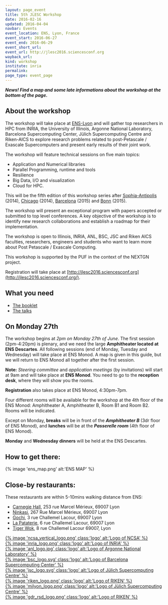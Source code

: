 ```yaml
---
layout: page_event
title: 5th JLESC Workshop
date: 2016-02-16
updated: 2016-04-04
navbar: Events
event_location: ENS, Lyon, France
event_start: 2016-06-27
event_end: 2016-06-29
event_short_url:
event_url: http://jlesc2016.sciencesconf.org
wayback_url:
kind: workshop
institute: inria
permalink:
page_type: event_page
---
```


**_News! Find a map and some late informations about the workshop at the bottom of the page._**

## About the workshop

The workshop will take place at [ENS-Lyon](http://www.ens-lyon.fr/en/english-ens-de-lyon-269761.kjsp) and will gather top researchers in HPC from INRIA,
the University of Illinois, Argonne National Laboratory, Barcelona Supercomputing Center,
Jülich Supercomputing Centre and Riken-AICS to explore research problems related to
post-Petascale / Exascale Supercomputers and present early results of their joint work.

The workshop will feature technical sessions on five main topics:

  * Application and Numerical libraries
  * Parallel Programming, runtime and tools
  * Resilience
  * Big Data, I/O and visualization
  * Cloud for HPC.

This will be the fifth edition of this workshop series after [Sophia-Antipolis](http://jointlab-pc.ncsa.illinois.edu/events/workshop11/index.html) (2014), [Chicago](http://publish.illinois.edu/jointlab-esc/2cd-jlesc-workshop-nov-24-26-chicago/) (2014), [Barcelona](http://publish.illinois.edu/jointlab-esc/3rd-jlesc-workshop-june-29-july-1-barcelona/) (2015) and [Bonn](http://www.fz-juelich.de/ias/jsc/EN/Expertise/Workshops/Conferences/JLESC-4/_node.html) (2015).

The workshop will present an exceptional program with papers accepted or submitted to top level conferences. A key objective of the workshop is to identify new research collaborations and establish a roadmap for their implementation.

The workshop is open to Illinois, INRIA, ANL, BSC, JSC and Riken AICS faculties, researchers,
engineers and students who want to learn more about Post Petascale / Exascale Computing.

This workshop is supported by the PUF in the context of the NEXTGN project.

Registration will take place at [http://jlesc2016.sciencesconf.org](http://jlesc2016.sciencesconf.org/).

## What you need

  * [The booklet](/downloads/booklet.pdf)
  * [The talks](/downloads/talks.pdf)

## On Monday 27th

The workshop begins at *2pm on Monday 27th of June*. The first session (2pm-4:20pm) is
plenary, and we need the large **Amphitheater located at ENS Descartes**. All following 
sessions (end of Monday, Tuesday and Wednesday) will take place at ENS Monod. A map 
is given in this guide, but we will return to ENS Monod all together after the first session.

**Note:** _Steering committee_ and _application meetings_ (by invitations) will start at 9am 
and will take place at **ENS Monod**. You need to go to the **reception desk**, where 
they will show you the rooms.

**Registration** also takes place at ENS Monod, 4:30pm-7pm. 

Four different rooms will be available for the workshop at the 4th floor of the ENS Monod: 
Amphitheater A, Amphitheater B, Room B1 and Room B2. Rooms will be indicated.

Except on Monday, **breaks** will be in front of the **_Amphitheater B_** (3dr floor of ENS Monod), and 
**lunches** will be at the **_Passerelle room_** (4th floor of ENS Monod).

**Monday** and **Wednesday dinners** will be held at the ENS Descartes.

## How to get there:

{% image 'ens_map.png' alt:'ENS MAP' %}

## Close-by restaurants:

These restaurants are within 5-10mins walking distance from ENS:

  * [Carnegie Hall](http://www.carnegie-hall-69.com), 253 rue Marcel Mérieux, 69007 Lyon
  * [Ninkasi](http://www.ninkasi.fr/en/locations/gerland.html), 267 Rue Marcel Mérieux, 69007 Lyon
  * [Gochi](http://www.gochi.fr/gochi-gerland/), 3 rue Challemel Lacour, 69007 Lyon
  * [La Pataterie](http://www.lapataterie-gerland.fr/), 6 rue Challemel Lacour, 69007 Lyon
  * [Tiger Wok](http://www.tigerwok.fr/en/), 8 rue Challemel Lacour 69007, Lyon


<div id="institutes" class="card-columns">
  <div class="card">
    <a href="{{ site.baseurl }}/about/partners#partner-uiuc-ncsa">
      {% image 'ncsa_vertical_logo.png' class:'logo' alt:'Logo of NCSA' %}
    </a>
  </div>

  <div class="card">
    <a href="{{ site.baseurl }}/about/partners#partner-inria">
      {% image 'inria_logo.png' class:'logo' alt:'Logo of INRIA' %}
    </a>
  </div>

  <div class="card">
    <a href="{{ site.baseurl }}/about/partners#partner-anl">
      {% image 'anl_logo.jpg' class:'logo' alt:'Logo of Argonne National Laboratory' %}
    </a>
  </div>

  <div class="card">
    <a href="{{ site.baseurl }}/about/partners#partner-bsc">
      {% image 'bsc_logo.svg' class:'logo' alt:'Logo of Barcelona Supercomputing Center' %}
    </a>
  </div>

  <div class="card">
    <a href="{{ site.baseurl }}/about/partners#partner-jsc">
      {% image 'jsc_logo.svg' class:'logo' alt:'Logo of Jülich Supercomputing Centre' %}
    </a>
  </div>

  <div class="card">
    <a href="{{ site.baseurl }}/about/partners#partner-riken">
      {% image 'riken_logo.png' class:'logo' alt:'Logo of RIKEN' %}
    </a>
  </div>

  <div class="card">
    <a href="{{ site.baseurl }}/about/partners#partner-jsc">
      {% image 'milyon_logo.png' class:'logo' alt:'Logo of Jülich Supercomputing Centre' %}
    </a>
  </div>

  <div class="card">
    <a href="{{ site.baseurl }}/about/partners#partner-riken">
      {% image 'gdr_rsd_logo.png' class:'logo' alt:'Logo of RIKEN' %}
    </a>
  </div>
</div>